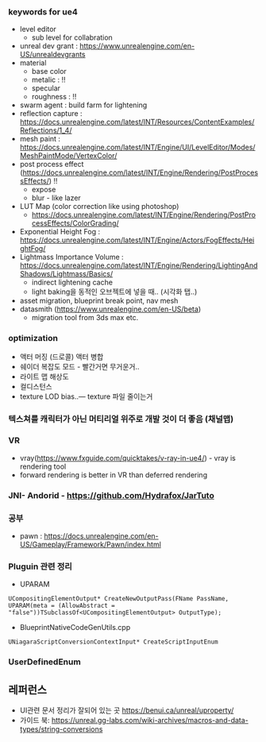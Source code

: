 ### keywords for ue4 
* level editor 
   * sub level for collabration
* unreal dev grant  : https://www.unrealengine.com/en-US/unrealdevgrants
* material 
   * base color 
   * metalic : !!
   * specular
   * roughness : !!
* swarm agent : build farm for lightening
* reflection capture : https://docs.unrealengine.com/latest/INT/Resources/ContentExamples/Reflections/1_4/
* mesh paint : https://docs.unrealengine.com/latest/INT/Engine/UI/LevelEditor/Modes/MeshPaintMode/VertexColor/
* post process effect (https://docs.unrealengine.com/latest/INT/Engine/Rendering/PostProcessEffects/) !!
   * expose
   * blur - like lazer
* LUT Map (color correction like using photoshop) 
   * https://docs.unrealengine.com/latest/INT/Engine/Rendering/PostProcessEffects/ColorGrading/
* Exponential Height Fog : https://docs.unrealengine.com/latest/INT/Engine/Actors/FogEffects/HeightFog/
* Lightmass Importance Volume : https://docs.unrealengine.com/latest/INT/Engine/Rendering/LightingAndShadows/Lightmass/Basics/
   * indirect lightening cache
   *  light baking을 동적인 오브젝트에 넣을 때.. (시각화 탭..)
* asset migration, blueprint break point, nav mesh
* datasmith (https://www.unrealengine.com/en-US/beta) 
   * migration tool from 3ds max etc.
   
###  optimization
   * 액터 머징 (드로콜) 액터 병합
   * 쉐이더 복잡도 모드  - 빨간거면 무거운거.. 
   * 라이트 맵 해상도 
   * 컬디스턴스 
   * texture LOD bias..—  texture 파일 줄이는거
   
### 텍스쳐를 캐릭터가 아닌 머티리얼 위주로 개발 것이 더 좋음 (채널맵)

### VR
   * vray(https://www.fxguide.com/quicktakes/v-ray-in-ue4/) - vray is rendering tool
   * forward rendering is better in VR than deferred rendering 
   
### JNI- Andorid - https://github.com/Hydrafox/JarTuto
   

### 공부 
* pawn : https://docs.unrealengine.com/en-US/Gameplay/Framework/Pawn/index.html 


### Pluguin 관련 정리
* UPARAM
```
UCompositingElementOutput* CreateNewOutputPass(FName PassName, UPARAM(meta = (AllowAbstract = "false"))TSubclassOf<UCompositingElementOutput> OutputType);
```

* BlueprintNativeCodeGenUtils.cpp
```
UNiagaraScriptConversionContextInput* CreateScriptInputEnum
```


### UserDefinedEnum



## 레퍼런스
* UI관련 문서 정리가 잘되어 있는 곳 https://benui.ca/unreal/uproperty/
* 가이드 북: https://unreal.gg-labs.com/wiki-archives/macros-and-data-types/string-conversions
